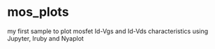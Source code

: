 # mos_plots
my first sample to plot mosfet Id-Vgs and Id-Vds characteristics using Jupyter, Iruby and Nyaplot
